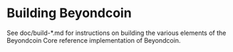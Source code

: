 Building Beyondcoin
================

See doc/build-*.md for instructions on building the various
elements of the Beyondcoin Core reference implementation of Beyondcoin.
